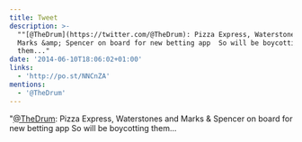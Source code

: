 ```yaml
---
title: Tweet
description: >-
  ""[@TheDrum](https://twitter.com/@TheDrum): Pizza Express, Waterstones and
  Marks &amp; Spencer on board for new betting app  So will be boycotting
  them..."
date: '2014-06-10T18:06:02+01:00'
links:
  - 'http://po.st/NNCnZA'
mentions:
  - '@TheDrum'
---
```

"[@TheDrum](https://twitter.com/@TheDrum): Pizza Express, Waterstones and Marks &amp; Spencer on board for new betting app  So will be boycotting them...
